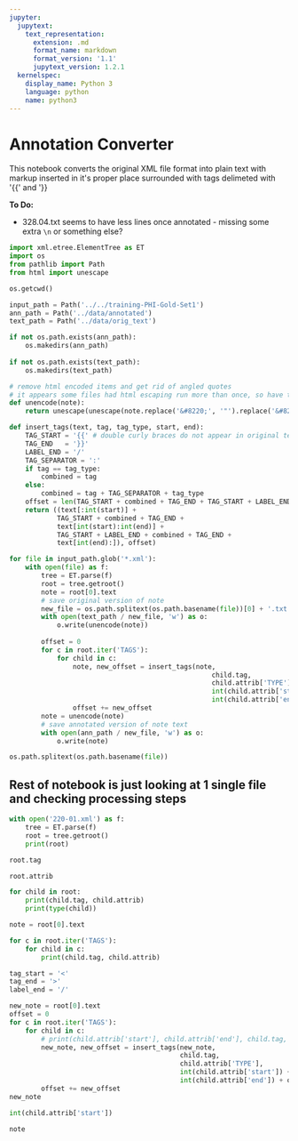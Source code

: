 ```yaml
---
jupyter:
  jupytext:
    text_representation:
      extension: .md
      format_name: markdown
      format_version: '1.1'
      jupytext_version: 1.2.1
  kernelspec:
    display_name: Python 3
    language: python
    name: python3
---
```


# Annotation Converter

This notebook converts the original XML file format into plain text with markup inserted in it's proper place surrounded with tags delimeted with '{{' and '}}

**To Do:**
* 328.04.txt seems to have less lines once annotated - missing some extra `\n` or something else?

```python
import xml.etree.ElementTree as ET
import os
from pathlib import Path
from html import unescape
```

```python
os.getcwd()
```

```python
input_path = Path('../../training-PHI-Gold-Set1')
ann_path = Path('../data/annotated')
text_path = Path('../data/orig_text')

if not os.path.exists(ann_path):
    os.makedirs(ann_path)
    
if not os.path.exists(text_path):
    os.makedirs(text_path)
```

```python
# remove html encoded items and get rid of angled quotes
# it appears some files had html escaping run more than once, so have to unescape twice
def unencode(note):
    return unescape(unescape(note.replace('&#8220;', '"').replace('&#8221;', '"')))
```

```python
def insert_tags(text, tag, tag_type, start, end):
    TAG_START = '{{' # double curly braces do not appear in original text
    TAG_END   = '}}'
    LABEL_END = '/'
    TAG_SEPARATOR = ':'
    if tag == tag_type:
        combined = tag
    else:
        combined = tag + TAG_SEPARATOR + tag_type
    offset = len(TAG_START + combined + TAG_END + TAG_START + LABEL_END + combined + TAG_END)
    return ((text[:int(start)] + 
            TAG_START + combined + TAG_END +
            text[int(start):int(end)] + 
            TAG_START + LABEL_END + combined + TAG_END +
            text[int(end):]), offset)
```

```python
for file in input_path.glob('*.xml'):
    with open(file) as f:
        tree = ET.parse(f)
        root = tree.getroot()
        note = root[0].text
        # save original version of note
        new_file = os.path.splitext(os.path.basename(file))[0] + '.txt'
        with open(text_path / new_file, 'w') as o:
            o.write(unencode(note))
        
        offset = 0
        for c in root.iter('TAGS'):
            for child in c:
                note, new_offset = insert_tags(note,
                                                   child.tag,
                                                   child.attrib['TYPE'],
                                                   int(child.attrib['start']) + offset,
                                                   int(child.attrib['end']) + offset)
                offset += new_offset
        note = unencode(note)
        # save annotated version of note text
        with open(ann_path / new_file, 'w') as o:
            o.write(note)
```

```python
os.path.splitext(os.path.basename(file))
```

## Rest of notebook is just looking at 1 single file and checking processing steps

```python
with open('220-01.xml') as f:
    tree = ET.parse(f)
    root = tree.getroot()
    print(root)
```

```python
root.tag
```

```python
root.attrib
```

```python
for child in root:
    print(child.tag, child.attrib)
    print(type(child))
```

```python
note = root[0].text
```

```python
for c in root.iter('TAGS'):
    for child in c:
        print(child.tag, child.attrib)
```

```python
tag_start = '<'
tag_end = '>'
label_end = '/'
```

```python
new_note = root[0].text
offset = 0
for c in root.iter('TAGS'):
    for child in c:
        # print(child.attrib['start'], child.attrib['end'], child.tag, child.attrib['TYPE'])
        new_note, new_offset = insert_tags(new_note,
                                           child.tag,
                                           child.attrib['TYPE'],
                                           int(child.attrib['start']) + offset,
                                           int(child.attrib['end']) + offset)
        offset += new_offset
new_note
```

```python
int(child.attrib['start'])
```

```python
note
```

```python

```
